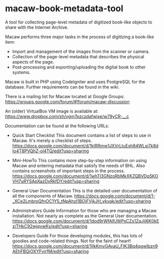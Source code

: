 macaw-book-metadata-tool
========================

A tool for collecting page-level metadata of digitized book-like objects to share with the Internet Archive.

Macaw performs three major tasks in the process of digitizing a book-like item:

* Import and management of the images from the scanner or camera.
* Collection of the page-level metadata that describes the physical aspects of the page.
* Post-processing and exporting/uploading the digital book to other systems.

Macaw is built in PHP using CodeIgniter and uses PostgreSQL for the database. Further requirements can be found in the wiki.

There is a mailing list for Macaw located at Google Groups: https://groups.google.com/forum/#!forum/macaw-discussion

An (older) VirtualBox VM image is available at: https://www.dropbox.com/sh/vgm7pzczdafwjxe/w79yCR-__c

Documentation can be found at the following URLs:

* Quick Start Checklist
  This document contains a list of steps to use in Macaw. It's merely a checklist of steps.
  https://docs.google.com/document/d/1klRRmw1JXVrLtuEsh84WLsi7k8dIo4T8PVQhZ-ol4TQ/edit?usp=sharing

* Mini-HowTo
  This contains more step-by-step information on using Macaw and entering metadata that satisfy 
  the needs of BHL. Also contains screenshots of important steps in the process.
  https://docs.google.com/document/d/1whTl3GNzoRbMkXKZQBVDp5KOVH7uRYSApXazDxRkfDY/edit?usp=sharing

* General User Documentation
  This is the detailed user documentation of all the components of Macaw.
  https://docs.google.com/document/d/1-_XCe2LmbroQfnOC1Y5_tNpAhzI1BOiFVjkJH_ykvak/edit?usp=sharing

* Administrators Guide
  Information for those who are managing a Macaw installation. Not nearly as complete as the General 
  User documentation.
  https://docs.google.com/document/d/1dod9rWfAlfJWPsCZs1ZqJjI6K0kEziTHkC92wjqywKs/edit?usp=sharing

* Developers Guide
  For those developing modules, this has lots of goodies and code-related things. Not for the faint of heart!
  https://docs.google.com/document/d/1iIkKmvGAyaU_FlK3Bq4qgwlbzn9AEhFBQiOXYFvjrfM/edit?usp=sharing
